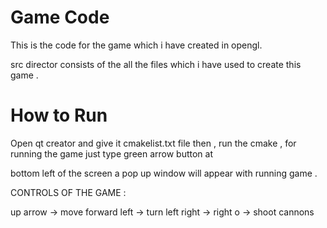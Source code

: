 Game Code
==========================
This is the code for the game which i have created in opengl.


src director consists of the all the files which i have used to create this game .

How to Run
=========================

Open qt creator and give it cmakelist.txt file then , run the cmake , for running the game just type green arrow button at 

bottom left of the screen a pop up window will appear with running game .


CONTROLS OF THE GAME : 


up arrow -> move forward
left -> turn left
right -> right
o -> shoot cannons


